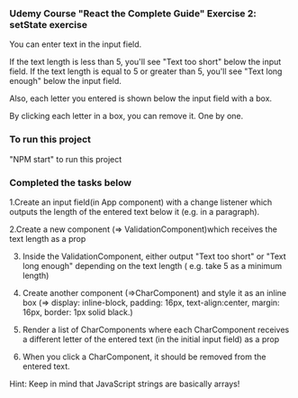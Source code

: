 ### Udemy Course "React the Complete Guide" Exercise 2: setState exercise

You can enter text in the input field.

If the text length is less than 5, you'll see "Text too short" below the input field. If the text length is equal to 5 or greater than 5, you'll see "Text long enough" below the input field.

Also, each letter you entered is shown below the input field with a box.

By clicking each letter in a box, you can remove it. One by one.

### To run this project

"NPM start" to run this project

### Completed the tasks below

1.Create an input field(in App component)
with a change listener which outputs the length of the entered text below it
(e.g. in a paragraph).

2.Create a new component
(=> ValidationComponent)which receives the text length as a prop

3. Inside the ValidationComponent,
   either output "Text too short" or "Text long enough" depending on the text length
   ( e.g. take 5 as a minimum length)

4. Create another component (=>CharComponent)
   and style it as an inline box
   (=> display: inline-block, padding: 16px, text-align:center, margin: 16px, border: 1px solid black.)

5. Render a list of CharComponents where each CharComponent receives a different letter of the entered text
   (in the initial input field) as a prop

6. When you click a CharComponent, it should be removed from the entered text.

Hint: Keep in mind that JavaScript strings are basically arrays!
